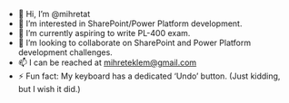 - 👋 Hi, I’m @mihretat
- 👀 I’m interested in SharePoint/Power Platform development.
- 🌱 I’m currently aspiring to write PL-400 exam.
- 💞️ I’m looking to collaborate on SharePoint and Power Platform development challenges.
- 📫 I can be reached at mihreteklem@gmail.com
- ⚡ Fun fact: My keyboard has a dedicated ‘Undo’ button. (Just kidding, but I wish it did.)

<!---
mihretat/mihretat is a ✨ special ✨ repository because its `README.md` (this file) appears on your GitHub profile.
You can click the Preview link to take a look at your changes.
--->

